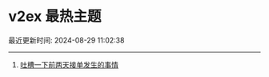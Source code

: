 # v2ex 最热主题

最近更新时间: 2024-08-29 11:02:38

--- 
1. [吐槽一下前两天接单发生的事情](https://www.v2ex.com/t/1068602) 
